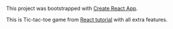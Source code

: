 This project was bootstrapped with [Create React App](https://github.com/facebook/create-react-app).

This is Tic-tac-toe game from [React tutorial](https://reactjs.org/tutorial/tutorial.html) with all extra features.
